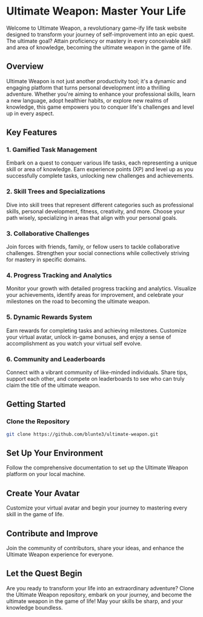 # Ultimate Weapon: Master Your Life

Welcome to Ultimate Weapon, a revolutionary game-ify life task website designed to transform your journey of self-improvement into an epic quest. The ultimate goal? Attain proficiency or mastery in every conceivable skill and area of knowledge, becoming the ultimate weapon in the game of life.

## Overview

Ultimate Weapon is not just another productivity tool; it's a dynamic and engaging platform that turns personal development into a thrilling adventure. Whether you're aiming to enhance your professional skills, learn a new language, adopt healthier habits, or explore new realms of knowledge, this game empowers you to conquer life's challenges and level up in every aspect.

## Key Features

### 1. Gamified Task Management

Embark on a quest to conquer various life tasks, each representing a unique skill or area of knowledge. Earn experience points (XP) and level up as you successfully complete tasks, unlocking new challenges and achievements.

### 2. Skill Trees and Specializations

Dive into skill trees that represent different categories such as professional skills, personal development, fitness, creativity, and more. Choose your path wisely, specializing in areas that align with your personal goals.

### 3. Collaborative Challenges

Join forces with friends, family, or fellow users to tackle collaborative challenges. Strengthen your social connections while collectively striving for mastery in specific domains.

### 4. Progress Tracking and Analytics

Monitor your growth with detailed progress tracking and analytics. Visualize your achievements, identify areas for improvement, and celebrate your milestones on the road to becoming the ultimate weapon.

### 5. Dynamic Rewards System

Earn rewards for completing tasks and achieving milestones. Customize your virtual avatar, unlock in-game bonuses, and enjoy a sense of accomplishment as you watch your virtual self evolve.

### 6. Community and Leaderboards

Connect with a vibrant community of like-minded individuals. Share tips, support each other, and compete on leaderboards to see who can truly claim the title of the ultimate weapon.

## Getting Started

### Clone the Repository

```bash
git clone https://github.com/blunte3/ultimate-weapon.git
```

## Set Up Your Environment
Follow the comprehensive documentation to set up the Ultimate Weapon platform on your local machine.

## Create Your Avatar
Customize your virtual avatar and begin your journey to mastering every skill in the game of life.

## Contribute and Improve
Join the community of contributors, share your ideas, and enhance the Ultimate Weapon experience for everyone.

## Let the Quest Begin
Are you ready to transform your life into an extraordinary adventure? Clone the Ultimate Weapon repository, embark on your journey, and become the ultimate weapon in the game of life! May your skills be sharp, and your knowledge boundless.
